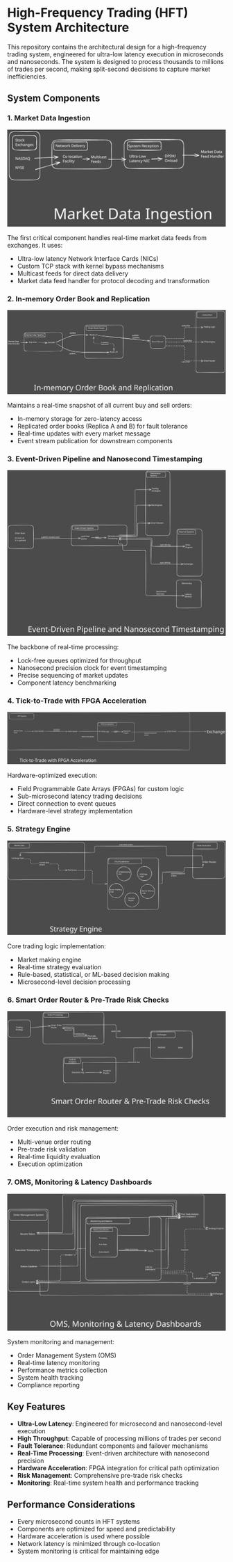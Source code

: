 # High-Frequency Trading (HFT) System Architecture

This repository contains the architectural design for a high-frequency trading system, engineered for ultra-low latency execution in microseconds and nanoseconds. The system is designed to process thousands to millions of trades per second, making split-second decisions to capture market inefficiencies.

## System Components

### 1. Market Data Ingestion
![Market Data Ingestion](Market%20Data%20Ingestion/Market%20Data%20Ingestion.svg)

The first critical component handles real-time market data feeds from exchanges. It uses:
- Ultra-low latency Network Interface Cards (NICs)
- Custom TCP stack with kernel bypass mechanisms
- Multicast feeds for direct data delivery
- Market data feed handler for protocol decoding and transformation

### 2. In-memory Order Book and Replication
![In-memory Order Book](In-memory%20Order%20Book%20and%20Replication/In-memory%20Order%20Book%20and%20Replication.svg)

Maintains a real-time snapshot of all current buy and sell orders:
- In-memory storage for zero-latency access
- Replicated order books (Replica A and B) for fault tolerance
- Real-time updates with every market message
- Event stream publication for downstream components

### 3. Event-Driven Pipeline and Nanosecond Timestamping
![Event Pipeline](Event-Driven%20Pipeline%20and%20Nanosecond%20Timestamping/Event-Driven%20Pipeline%20and%20Nanosecond%20Timestamping.svg)

The backbone of real-time processing:
- Lock-free queues optimized for throughput
- Nanosecond precision clock for event timestamping
- Precise sequencing of market updates
- Component latency benchmarking

### 4. Tick-to-Trade with FPGA Acceleration
![FPGA Acceleration](Tick-to-Trade%20with%20FPGA%20Acceleration/Tick-to-Trade%20with%20FPGA%20Acceleration.svg)

Hardware-optimized execution:
- Field Programmable Gate Arrays (FPGAs) for custom logic
- Sub-microsecond latency trading decisions
- Direct connection to event queues
- Hardware-level strategy implementation

### 5. Strategy Engine
![Strategy Engine](Strategy%20Engine/Strategy%20Engine.svg)

Core trading logic implementation:
- Market making engine
- Real-time strategy evaluation
- Rule-based, statistical, or ML-based decision making
- Microsecond-level decision processing

### 6. Smart Order Router & Pre-Trade Risk Checks
![Smart Order Router](Smart%20Order%20Router%20%26%20Pre-Trade%20Risk%20Checks/Smart%20Order%20Router%20%26%20Pre-Trade%20Risk%20Checks.svg)

Order execution and risk management:
- Multi-venue order routing
- Pre-trade risk validation
- Real-time liquidity evaluation
- Execution optimization

### 7. OMS, Monitoring & Latency Dashboards
![Monitoring](OMS%2C%20Monitoring%20%26%20Latency%20Dashboards/OMS%2C%20Monitoring%20%26%20Latency%20Dashboards.svg)

System monitoring and management:
- Order Management System (OMS)
- Real-time latency monitoring
- Performance metrics collection
- System health tracking
- Compliance reporting

## Key Features

- **Ultra-Low Latency**: Engineered for microsecond and nanosecond-level execution
- **High Throughput**: Capable of processing millions of trades per second
- **Fault Tolerance**: Redundant components and failover mechanisms
- **Real-Time Processing**: Event-driven architecture with nanosecond precision
- **Hardware Acceleration**: FPGA integration for critical path optimization
- **Risk Management**: Comprehensive pre-trade risk checks
- **Monitoring**: Real-time system health and performance tracking

## Performance Considerations

- Every microsecond counts in HFT systems
- Components are optimized for speed and predictability
- Hardware acceleration is used where possible
- Network latency is minimized through co-location
- System monitoring is critical for maintaining edge